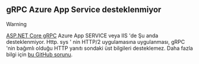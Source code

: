## <a name="grpc-not-supported-on-azure-app-service"></a>gRPC Azure App Service desteklenmiyor

> [!WARNING]
> [ASP.NET Core gRPC](xref:grpc/index) Azure App SERVICE veya IIS 'de Şu anda desteklenmiyor. Http. sys ' nin HTTP/2 uygulamasına uygulanması, gRPC 'nin bağımlı olduğu HTTP yanıtı sondaki üst bilgileri desteklemez. Daha fazla bilgi için [bu GitHub sorunu](https://github.com/aspnet/AspNetCore/issues/9020).
